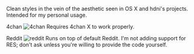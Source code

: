 Clean styles in the vein of the aesthetic seen in OS X and hdni's projects. Intended for my personal usage.

4chan
![4chan](http://goput.it/2be.png)
Requires 4chan X to work properly.


Reddit
![reddit](http://goput.it/2z8.png)
Runs on top of default Reddit. I'm not adding support for RES; don't ask unless you're willing to provide the code yourself.
